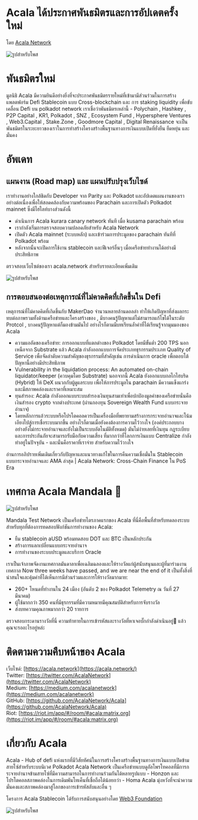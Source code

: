 # Acala ได้ประกาศพันธมิตรและการอัปเดตครั้งใหม่

โดย [Acala Network](https://medium.com/u/43f74518f3f4?source=post_page-----e81a34844b5c--------------------------------)

![รูปสำหรับโพส](https://miro.medium.com/max/1690/0*ffsizR7cemoNYcIC.gif)

# พันธมิตรใหม่

มูลนิธิ Acala มีความยินดีอย่างยิ่งที่จะประกาศพันธมิตรรายใหม่ที่เข้ามามีส่วนร่วมในการสร้างแพลตฟอร์ม Defi Stablecoin แบบ Cross-blockchain และ การ staking liquidity เพื่อขับเคลื่อน Defi บน polkadot network  เราเชื่อว่าพันธมิตรเหล่านี้ - Polychain , Hashkey , P2P Capital , KR1, Polkadot , SNZ  ,  Ecosystem Fund , Hypersphere Ventures , Web3.Capital , Stake.Zone , Goodmore Capital , Digital Renaissance จะเป็นพันธมิตรในระยะยาวของเราในการทำสร้างโครงสร้างพื้นฐานทางการเงินแบบเปิดที่ยั่งยืน ยืดหยุ่น และมั่นคง

# อัพเดท

## แผนงาน (Road map) และ แผนปรับปรุงเว็บไซด์

เราทำงานอย่างใกล้ชิดกับ Developer จาก Parity และ Polkadot และอัปเดตแผนงานของเราอย่างต่อเนื่องเพื่อให้สอดคล้องกับความพร้อมของ Parachain และการเปิดตัว Polkadot mainnet ซึ่งมีไฮไลท์บางส่วนดังนี้

- ดำเนินการ Acala kurara canary network ทันที เมื่อ kusama parachain พร้อม
- เรากำลังเริ่มการตรวจสอบความปลอดภัยสำหรับ Acala Network
- เปิดตัว Acala mainnet (ระบบหลัก) และเข้าร่วมการประมูลของ parachain ทันทีที่ Polkadot พร้อม
- หลังจากนั้นจะเปิดการใช้งาน stablecoin และฟีเจอร์อื่นๆ เมื่อเครือข่ายทำงานได้อย่างมีประสิทธิภาพ

ตรวจสอบเว็บไซต์ของเรา acala.network สำหรับรายละเอียดเพิ่มเติม

![รูปสำหรับโพส](https://miro.medium.com/max/2800/0*cfF4u6DYuXgCRRWi.jpg)

## การตอบสนองต่อเหตุการณ์ที่ไม่คาดคิดที่เกิดขึ้นใน Defi

เหตุการณ์ที่ไม่คาดคิดที่เกิดขึ้นกับ MakerDao จำนวนหลายล้านดอลล่า ทำให้เกิดปัญหาที่ส่งผลกระทบต่อภาพรวมทั้งด้านเครือข่ายและโครงสร้างของ , มีบางคนรู้ปัญหาแต่ไม่สามารถแก้ไขได้ในระดับ Protcol , บางคนรู้ปัญหาแต่ก็มองข้ามมันไป   อย่างไรก็ตามมีบทเรียนล้ำค่าที่ได้เรียนรู้จากมุมมองของ Acala

- ความแออัดของเครือข่าย: การออกแบบที่แตกต่างของ Polkadot โดยมีขั้นต่ำ 200 TPS นอกเหนือจาก Substrate แล้ว Acala กำลังออกแบบการจัดประเภทธุรกรรมประเภท Quality of Service เพื่อจัดลำดับความสำคัญของธุรกรรมที่สำคัญเช่น การดำเนินการ oracle เพื่อตอบโต้ปัญหานี้อย่างมีประสิทธิภาพ
- Vulnerability in the liquidation process: An automated on-chain liquidator/keeper  (ควบคุมโดย Substrate) นอกจากนี้ Acala ยังออกแบบกลไกไฮบริด (Hybrid) ให้ DeX ผนวกกับผู้ดูแลระบบ เพื่อให้การประมูลใน parachain มีความแข็งแกร่งและมีสภาพคล่องและราคาที่เหมาะสม
- ทุนสำรอง: Acala กำลังออกแบบระบบสำรองเงินทุนสามเท่าเพื่อปกป้องมูลค่าของเครือข่ายนั่นคือ เงินสำรอง crypto จากต่างประเทศ (ผ่านกองทุน Sovereign Wealth Fund แบบกระจายอำนาจ)
- โดยหลักการแล้วระบบหรือโปรโตคอลควรเป็นเครื่องมือที่พยายามสร้างการกระจายอำนาจและโน้มเอียงไปสู่การเชื่อระบบมากขึ้น อย่างไรก็ตามเมื่อยังคงต้องการความไว้วางใจ (องค์ประกอบบางอย่างยังไม่กระจายอำนาจและยังไม่เป็นระบบอัตโนมัติทั้งหมด) มันไม่ง่ายเลยที่เงินทุน กฎระเบียบและการประกันภัยจะสามารถรับมือกับความเสี่ยง ที่มากกว่าที่โลกการเงินแบบ Centralize กำลังทำอยู่ในปัจจุบัน - และนั่นคือราคาที่เราจ่าย สำหรับความไว้วางใจ

อ่านการอภิปรายเพิ่มเติมเกี่ยวกับปัญหาและแนวทางแก้ไขในการคืนความเชื่อมั่นใน Stablecoin แบบกระจายอำนาจและ AMA ล่าสุด | Acala Network: Cross-Chain Finance ใน PoS Era

# เทศกาล Acala Mandala  🎉

![รูปสำหรับโพส](https://miro.medium.com/max/1198/1*8SoYawu6H1fqnlEWmo5xsg.gif)

Mandala Test Network เป็นเครือข่ายไตรภาคแรกของ Acala  ที่นี่คือพื้นที่สำหรับทดลองระบบสำหรับทุกที่ต้องการทดสอบฟังก์ชันการทำงานของ Acala:

- ยืม stablecoin aUSD พร้อมทดสอบ DOT และ BTC เป็นหลักประกัน
- สร้างการแลกเปลี่ยนแบบกระจายอำนาจ
- การทำงานของระบบประมูลและบริการ Oracle

เราเป็นเจ้าภาพจัดงานเทศกาลมันดาลาเพื่อเฉลิมฉลองและให้รางวัลแก่ผู้สนับสนุนและผู้ที่มาร่วมงานเทศกาล Now three weeks have passed, and we are near the end of it เป็นทั้งสิ่งที่น่าสนใจและคุ้มค่าที่ได้เห็นการมีส่วนร่วมและการให้รางวัลมากมาย:

- 260+ โหนดที่ทำงานใน 24 เมือง (อันดับ 2 ของ Polkadot Telemetry ณ วันที่ 27 มีนาคม)
- ผู้ใช้มากกว่า 350 คนที่มีธุรกรรมที่มีความหมายมีคุณสมบัติสำหรับการจับรางวัล
- ส่งบทความคุณภาพมากกว่า 20 รายการ

ตรวจสอบกระดานรางวัลที่นี่  ความท้าทายในการเข้ารหัสและรางวัลที่หาเจอบั๊กกำลังดำเนินอยู่🚀  แล้วคุณจะรออะไรอยู่หล่ะ

# ติดตามความคืบหน้าของ Acala

เว็บไซด์: [https://acala.network](https://acala.network/)  
Twitter: [https://twitter.com/AcalaNetwork](https://twitter.com/AcalaNetwork)  
Medium: [https://medium.com/acalanetwork](https://medium.com/acalanetwork)  
GitHub: [https://github.com/AcalaNetwork/Acala](https://github.com/AcalaNetwork/Acala)  
Riot: [https://riot.im/app/#/room/#acala:matrix.org](https://riot.im/app/#/room/#acala:matrix.org)

# เกี่ยวกับ Acala

Acala - Hub of defi แห่งแรกที่มีวิสัยทัศน์ในการสร้างโครงสร้างพื้นฐานทางการเงินแบบเปิดข้ามสายโซ่สำหรับระบบนิเวศ Polkadot Acala Network เป็นเครือข่ายแบบดูอัลโพรโทคอลที่มีการกระจายอำนาจข้ามสายโซ่ที่มีความสามารถในการทำงานร่วมกันได้หลายรูปแบบ - Honzon และโปรโตคอลสภาพคล่องในการเดิมพันโทเค็นที่เชื่อถือได้น้อยกว่า - Homa Acala มุ่งหวังที่จะนำความมั่นคงและสภาพคล่องมาสู่โลกของการเข้ารหัสลับและอื่น ๆ

โครงการ Acala Stablecoin ได้รับการสนับสนุนอย่างโดย [ Web3 Foundation ](https://web3.foundation/)

![รูปสำหรับโพส](https://miro.medium.com/max/1500/0*xDQHH-Y6U1avx7lm.jpg)
